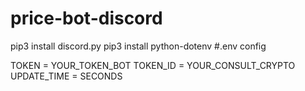 # price-bot-discord
pip3 install discord.py
pip3 install python-dotenv
#.env config

TOKEN = YOUR_TOKEN_BOT
TOKEN_ID = YOUR_CONSULT_CRYPTO
UPDATE_TIME = SECONDS
